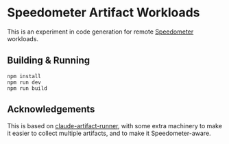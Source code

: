 # Speedometer Artifact Workloads

This is an experiment in code generation for remote [Speedometer](https://github.com/WebKit/Speedometer/) workloads.

## Building & Running

```
npm install
npm run dev
npm run build
```

## Acknowledgements

This is based on [claude-artifact-runner](https://github.com/claudio-silva/claude-artifact-runner), with some extra machinery to make it easier to collect multiple artifacts, and to make it Speedometer-aware.
